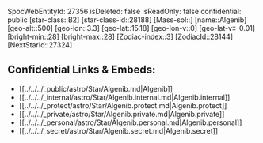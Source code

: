 ﻿---
location: [15.18,3.3,500]
type: Station
tags:
- astro/Star

---
SpocWebEntityId: 27356
isDeleted: false
isReadOnly: false
confidential: public
[star-class::B2]
[star-class-id::28188]
[Mass-sol::]
[name::Algenib]
[geo-alt::500]
[geo-lon::3.3]
[geo-lat::15.18]
[geo-lon-v::0]
[geo-lat-v::-0.01]
[bright-min::28]
[bright-max::28]
[Zodiac-index::3]
[ZodiacId::28144]
[NextStarId::27324]



## Confidential Links & Embeds: 
- [[../../../_public/astro/Star/Algenib.md|Algenib]] 
- [[../../../_internal/astro/Star/Algenib.internal.md|Algenib.internal]] 
- [[../../../_protect/astro/Star/Algenib.protect.md|Algenib.protect]] 
- [[../../../_private/astro/Star/Algenib.private.md|Algenib.private]] 
- [[../../../_personal/astro/Star/Algenib.personal.md|Algenib.personal]] 
- [[../../../_secret/astro/Star/Algenib.secret.md|Algenib.secret]]

